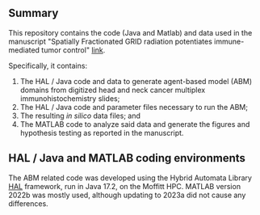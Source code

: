 ## Summary

This repository contains the code (Java and Matlab) and data used in the manuscript "Spatially Fractionated GRID radiation potentiates immune-mediated tumor control" [link](https://www.researchsquare.com/article/rs-3934289/latest).

Specifically, it contains:
1. The HAL / Java code and data to generate agent-based model (ABM) domains from digitized head and neck cancer multiplex immunohistochemistry slides;
2. The HAL / Java code and parameter files necessary to run the ABM;
3. The resulting _in silico_ data files; and
5. The MATLAB code to analyze said data and generate the figures and hypothesis testing as reported in the manuscript.

## HAL / Java and MATLAB coding environments
The ABM related code was developed using the Hybrid Automata Library [HAL](https://halloworld.org/) framework, run in Java 17.2, on the Moffitt HPC. MATLAB version 2022b was mostly used, although updating to 2023a did not cause any differences. 
